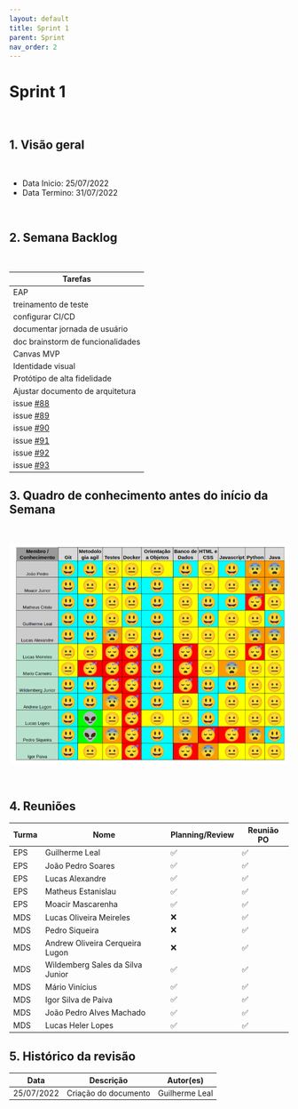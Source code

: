 ```yaml
---
layout: default
title: Sprint 1
parent: Sprint
nav_order: 2
---
```


# Sprint 1

<br>

## 1. Visão geral

<br>

- Data Inicio: 25/07/2022
- Data Termino: 31/07/2022

<br>

## 2. Semana Backlog

<br>

|Tarefas|
|--------|
|EAP|
|treinamento de teste|
|configurar CI/CD|
|documentar jornada de usuário|
|doc brainstorm de funcionalidades| 
|Canvas MVP| 
|Identidade visual| 
|Protótipo de alta fidelidade|
|Ajustar documento de arquitetura| 
|issue [#88](https://github.com/fga-eps-mds/2022-1-Sistema-de-Controle-de-Ordem-de-Servico-DOC/issues/88)| 
|issue [#89](https://github.com/fga-eps-mds/2022-1-Sistema-de-Controle-de-Ordem-de-Servico-DOC/issues/89)| 
|issue [#90](https://github.com/fga-eps-mds/2022-1-Sistema-de-Controle-de-Ordem-de-Servico-DOC/issues/90)| 
|issue [#91](https://github.com/fga-eps-mds/2022-1-Sistema-de-Controle-de-Ordem-de-Servico-DOC/issues/91)| 
|issue [#92](https://github.com/fga-eps-mds/2022-1-Sistema-de-Controle-de-Ordem-de-Servico-DOC/issues/92)| 
|issue [#93](https://github.com/fga-eps-mds/2022-1-Sistema-de-Controle-de-Ordem-de-Servico-DOC/issues/93)|

## 3. Quadro de conhecimento antes do início da Semana

<br>

![Quadro de conhecimento Semana ](../../assets/images/quadro_conhecimento-0.png)

<br>


## 4. Reuniões

|Turma|Nome|Planning/Review|Reunião PO|
|--|--|--|--|
|EPS|Guilherme Leal|:white_check_mark:|:white_check_mark:|
|EPS|João Pedro Soares|:white_check_mark:|:white_check_mark:|
|EPS|Lucas Alexandre|:white_check_mark:|:white_check_mark:|
|EPS|Matheus Estanislau|:white_check_mark:|:white_check_mark:|
|EPS|Moacir Mascarenha|:white_check_mark:|:white_check_mark:|
|MDS|Lucas Oliveira Meireles|:x:|:white_check_mark:|
|MDS|Pedro Siqueira|:x:|:white_check_mark:|
|MDS|Andrew Oliveira Cerqueira Lugon|:x:|:white_check_mark:|
|MDS|Wildemberg Sales da Silva Junior|:white_check_mark:|:white_check_mark:|
|MDS|Mário Vinícius|:white_check_mark:|:white_check_mark:|
|MDS|Igor Silva de Paiva|:white_check_mark:|:white_check_mark:|
|MDS|João Pedro Alves Machado|:white_check_mark:|:white_check_mark:|
|MDS|Lucas Heler Lopes|:white_check_mark:|:white_check_mark:|

## 5. Histórico da revisão

|**Data**|**Descrição**|**Autor(es)**|
|--------|-------------|-------------|
|25/07/2022|Criação do documento| Guilherme Leal |

